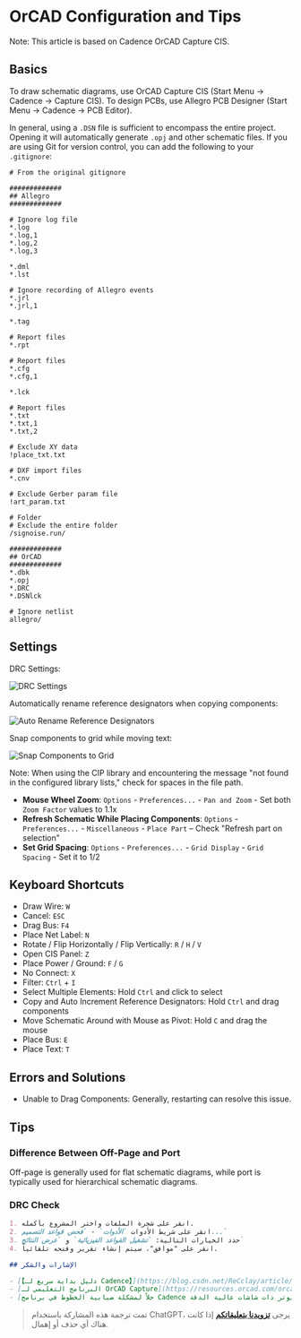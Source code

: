 # OrCAD Configuration and Tips

Note: This article is based on Cadence OrCAD Capture CIS.

## Basics

To draw schematic diagrams, use OrCAD Capture CIS (Start Menu -> Cadence -> Capture CIS).
To design PCBs, use Allegro PCB Designer (Start Menu -> Cadence -> PCB Editor).

In general, using a `.DSN` file is sufficient to encompass the entire project. Opening it will automatically generate `.opj` and other schematic files. If you are using Git for version control, you can add the following to your `.gitignore`:

```gitignore
# From the original gitignore

#############
## Allegro
#############

# Ignore log file
*.log
*.log,1
*.log,2
*.log,3

*.dml
*.lst

# Ignore recording of Allegro events
*.jrl
*.jrl,1

*.tag

# Report files
*.rpt

# Report files
*.cfg
*.cfg,1

*.lck

# Report files
*.txt
*.txt,1
*.txt,2

# Exclude XY data
!place_txt.txt

# DXF import files
*.cnv

# Exclude Gerber param file
!art_param.txt

# Folder
# Exclude the entire folder
/signoise.run/ 

#############
## OrCAD
#############
*.dbk
*.opj
*.DRC
*.DSNlck

# Ignore netlist
allegro/ 
```

## Settings

DRC Settings:

![DRC Settings](https://img.wiki-power.com/d/wiki-media/img/20210810134720.png)

Automatically rename reference designators when copying components:

![Auto Rename Reference Designators](https://img.wiki-power.com/d/wiki-media/img/20210810134747.png)

Snap components to grid while moving text:

![Snap Components to Grid](https://img.wiki-power.com/d/wiki-media/img/20210810134758.png)

Note: When using the CIP library and encountering the message "not found in the configured library lists," check for spaces in the file path.

- **Mouse Wheel Zoom**: `Options` - `Preferences...` - `Pan and Zoom` - Set both `Zoom Factor` values to 1.1x
- **Refresh Schematic While Placing Components**: `Options` - `Preferences...` - `Miscellaneous` - `Place Part` – Check "Refresh part on selection"
- **Set Grid Spacing**: `Options` - `Preferences...` - `Grid Display` - `Grid Spacing` - Set it to 1/2

## Keyboard Shortcuts

- Draw Wire: `W`
- Cancel: `ESC`
- Drag Bus: `F4`
- Place Net Label: `N`
- Rotate / Flip Horizontally / Flip Vertically: `R` / `H` / `V`
- Open CIS Panel: `Z`
- Place Power / Ground: `F` / `G`
- No Connect: `X`
- Filter: `Ctrl` + `I`
- Select Multiple Elements: Hold `Ctrl` and click to select
- Copy and Auto Increment Reference Designators: Hold `Ctrl` and drag components
- Move Schematic Around with Mouse as Pivot: Hold `C` and drag the mouse
- Place Bus: `E`
- Place Text: `T`

## Errors and Solutions

- Unable to Drag Components: Generally, restarting can resolve this issue.

## Tips

### Difference Between Off-Page and Port

Off-page is generally used for flat schematic diagrams, while port is typically used for hierarchical schematic diagrams.

### DRC Check

```markdown
1. انقر على شجرة الملفات واختر المشروع بأكمله.
2. انقر على شريط الأدوات `الأدوات` - `فحص قواعد التصميم...`
3. حدد الخيارات التالية: `تشغيل القواعد الفيزيائية` و `عرض النتائج`
4. انقر على "موافق"، سيتم إنشاء تقرير وفتحه تلقائياً.

## الإشارات والشكر

- [【دليل بداية سريع لـ Cadence】](https://blog.csdn.net/ReCclay/article/details/101225359)
- [البرنامج التعليمي لـ OrCAD Capture](https://resources.orcad.com/orcad-capture-tutorials)
- [حلاً لمشكلة ضبابية الخطوط في برنامج Cadence على أجهزة الكمبيوتر ذات شاشات عالية الدقة](https://blog.csdn.net/qq_34338527/article/details/108846792)
```


> تمت ترجمة هذه المشاركة باستخدام ChatGPT، يرجى [**تزويدنا بتعليقاتكم**](https://github.com/linyuxuanlin/Wiki_MkDocs/issues/new) إذا كانت هناك أي حذف أو إهمال.